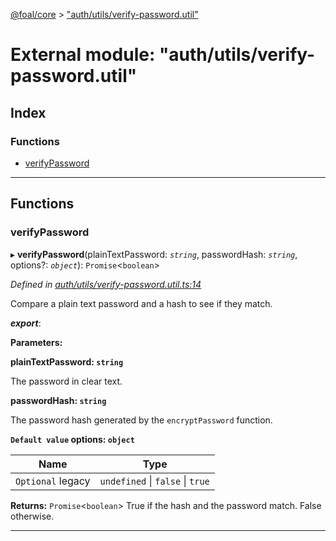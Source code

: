 [@foal/core](../README.md) > ["auth/utils/verify-password.util"](../modules/_auth_utils_verify_password_util_.md)

# External module: "auth/utils/verify-password.util"

## Index

### Functions

* [verifyPassword](_auth_utils_verify_password_util_.md#verifypassword)

---

## Functions

<a id="verifypassword"></a>

###  verifyPassword

▸ **verifyPassword**(plainTextPassword: *`string`*, passwordHash: *`string`*, options?: *`object`*): `Promise`<`boolean`>

*Defined in [auth/utils/verify-password.util.ts:14](https://github.com/FoalTS/foal/blob/cf326d07/packages/core/src/auth/utils/verify-password.util.ts#L14)*

Compare a plain text password and a hash to see if they match.

*__export__*: 

**Parameters:**

**plainTextPassword: `string`**

The password in clear text.

**passwordHash: `string`**

The password hash generated by the `encryptPassword` function.

**`Default value` options: `object`**

| Name | Type |
| ------ | ------ |
| `Optional` legacy | `undefined` \| `false` \| `true` |

**Returns:** `Promise`<`boolean`>
True if the hash and the password match. False otherwise.

___

